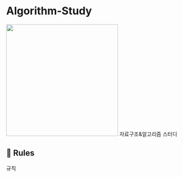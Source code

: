 # Algorithm-Study
<img src="https://cdn.discordapp.com/attachments/990783762180751362/990989716683915324/Algorithm_study.jpg" width="300" height="300">
자료구조&amp;알고리즘 스터디

## 📢 Rules
규칙
